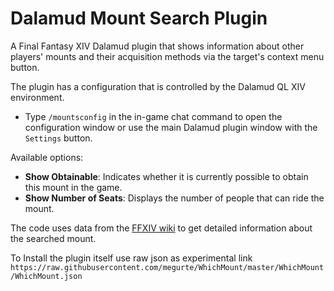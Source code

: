 # Dalamud Mount Search Plugin
A Final Fantasy XIV Dalamud plugin that shows information about other players' mounts and their acquisition methods via the target's context menu button.

The plugin has a configuration that is controlled by the Dalamud QL XIV environment.
* Type `/mountsconfig` in the in-game chat command to open the configuration window or use the main Dalamud plugin window with the `Settings` button.

Available options:
* **Show Obtainable**: Indicates whether it is currently possible to obtain this mount in the game.
* **Show Number of Seats**: Displays the number of people that can ride the mount.

The code uses data from the [FFXIV wiki](https://ffxiv.consolegameswiki.com/wiki/FF14_Wiki) to get detailed information about the searched mount.

To Install the plugin itself use raw json as experimental link
`https://raw.githubusercontent.com/megurte/WhichMount/master/WhichMount/WhichMount.json`
